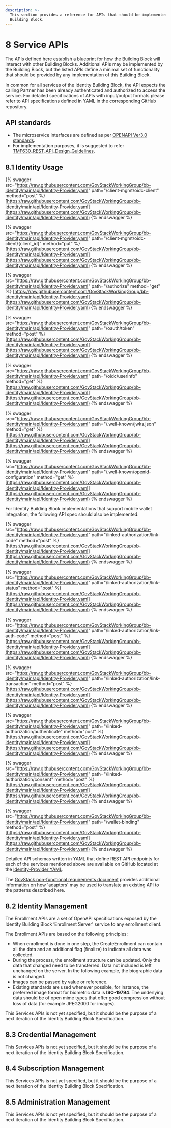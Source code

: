 ```yaml
---
description: >-
  This section provides a reference for APIs that should be implemented by this
  Building Block.
---
```


# 8 Service APIs

The APIs defined here establish a blueprint for how the Building Block will interact with other Building Blocks. Additional APIs may be implemented by the Building Block, but the listed APIs define a minimal set of functionality that should be provided by any implementation of this Building Block.

In common for all services of the Identity Building Block, the API expects the calling Partner has been already authenticated and authorized to access the service. For detailed specifications of APIs with input/output formats please refer to API specifications defined in YAML in the corresponding GitHub repository.

## API standards <a href="#_heading-h.3o7alnk" id="_heading-h.3o7alnk"></a>

* The microservice interfaces are defined as per [OPENAPI Ver3.0 standards](https://swagger.io/specification/).
* For implementation purposes, it is suggested to refer [TMF630\_REST\_API\_Design\_Guidelines](https://www.tmforum.org/resources/standard/tmf630-rest-api-design-guidelines-4-2-0/).

## 8.1 Identity Usage

{% swagger src="https://raw.githubusercontent.com/GovStackWorkingGroup/bb-identity/main/api/Identity-Provider.yaml" path="/client-mgmt/oidc-client" method="post" %}
[https://raw.githubusercontent.com/GovStackWorkingGroup/bb-identity/main/api/Identity-Provider.yaml](https://raw.githubusercontent.com/GovStackWorkingGroup/bb-identity/main/api/Identity-Provider.yaml)
{% endswagger %}

{% swagger src="https://raw.githubusercontent.com/GovStackWorkingGroup/bb-identity/main/api/Identity-Provider.yaml" path="/client-mgmt/oidc-client/{client_id}" method="put" %}
[https://raw.githubusercontent.com/GovStackWorkingGroup/bb-identity/main/api/Identity-Provider.yaml](https://raw.githubusercontent.com/GovStackWorkingGroup/bb-identity/main/api/Identity-Provider.yaml)
{% endswagger %}

{% swagger src="https://raw.githubusercontent.com/GovStackWorkingGroup/bb-identity/main/api/Identity-Provider.yaml" path="/authorize" method="get" %}
[https://raw.githubusercontent.com/GovStackWorkingGroup/bb-identity/main/api/Identity-Provider.yaml](https://raw.githubusercontent.com/GovStackWorkingGroup/bb-identity/main/api/Identity-Provider.yaml)
{% endswagger %}

{% swagger src="https://raw.githubusercontent.com/GovStackWorkingGroup/bb-identity/main/api/Identity-Provider.yaml" path="/oauth/token" method="post" %}
[https://raw.githubusercontent.com/GovStackWorkingGroup/bb-identity/main/api/Identity-Provider.yaml](https://raw.githubusercontent.com/GovStackWorkingGroup/bb-identity/main/api/Identity-Provider.yaml)
{% endswagger %}

{% swagger src="https://raw.githubusercontent.com/GovStackWorkingGroup/bb-identity/main/api/Identity-Provider.yaml" path="/oidc/userinfo" method="get" %}
[https://raw.githubusercontent.com/GovStackWorkingGroup/bb-identity/main/api/Identity-Provider.yaml](https://raw.githubusercontent.com/GovStackWorkingGroup/bb-identity/main/api/Identity-Provider.yaml)
{% endswagger %}

{% swagger src="https://raw.githubusercontent.com/GovStackWorkingGroup/bb-identity/main/api/Identity-Provider.yaml" path="/.well-known/jwks.json" method="get" %}
[https://raw.githubusercontent.com/GovStackWorkingGroup/bb-identity/main/api/Identity-Provider.yaml](https://raw.githubusercontent.com/GovStackWorkingGroup/bb-identity/main/api/Identity-Provider.yaml)
{% endswagger %}

{% swagger src="https://raw.githubusercontent.com/GovStackWorkingGroup/bb-identity/main/api/Identity-Provider.yaml" path="/.well-known/openid-configuration" method="get" %}
[https://raw.githubusercontent.com/GovStackWorkingGroup/bb-identity/main/api/Identity-Provider.yaml](https://raw.githubusercontent.com/GovStackWorkingGroup/bb-identity/main/api/Identity-Provider.yaml)
{% endswagger %}

For Identity Building Block implementations that support mobile wallet integration, the following API spec should also be implemented.

{% swagger src="https://raw.githubusercontent.com/GovStackWorkingGroup/bb-identity/main/api/Identity-Provider.yaml" path="/linked-authorization/link-code" method="post" %}
[https://raw.githubusercontent.com/GovStackWorkingGroup/bb-identity/main/api/Identity-Provider.yaml](https://raw.githubusercontent.com/GovStackWorkingGroup/bb-identity/main/api/Identity-Provider.yaml)
{% endswagger %}

{% swagger src="https://raw.githubusercontent.com/GovStackWorkingGroup/bb-identity/main/api/Identity-Provider.yaml" path="/linked-authorization/link-status" method="post" %}
[https://raw.githubusercontent.com/GovStackWorkingGroup/bb-identity/main/api/Identity-Provider.yaml](https://raw.githubusercontent.com/GovStackWorkingGroup/bb-identity/main/api/Identity-Provider.yaml)
{% endswagger %}

{% swagger src="https://raw.githubusercontent.com/GovStackWorkingGroup/bb-identity/main/api/Identity-Provider.yaml" path="/linked-authorization/link-auth-code" method="post" %}
[https://raw.githubusercontent.com/GovStackWorkingGroup/bb-identity/main/api/Identity-Provider.yaml](https://raw.githubusercontent.com/GovStackWorkingGroup/bb-identity/main/api/Identity-Provider.yaml)
{% endswagger %}

{% swagger src="https://raw.githubusercontent.com/GovStackWorkingGroup/bb-identity/main/api/Identity-Provider.yaml" path="/linked-authorization/link-transaction" method="post" %}
[https://raw.githubusercontent.com/GovStackWorkingGroup/bb-identity/main/api/Identity-Provider.yaml](https://raw.githubusercontent.com/GovStackWorkingGroup/bb-identity/main/api/Identity-Provider.yaml)
{% endswagger %}

{% swagger src="https://raw.githubusercontent.com/GovStackWorkingGroup/bb-identity/main/api/Identity-Provider.yaml" path="/linked-authorization/authenticate" method="post" %}
[https://raw.githubusercontent.com/GovStackWorkingGroup/bb-identity/main/api/Identity-Provider.yaml](https://raw.githubusercontent.com/GovStackWorkingGroup/bb-identity/main/api/Identity-Provider.yaml)
{% endswagger %}

{% swagger src="https://raw.githubusercontent.com/GovStackWorkingGroup/bb-identity/main/api/Identity-Provider.yaml" path="/linked-authorization/consent" method="post" %}
[https://raw.githubusercontent.com/GovStackWorkingGroup/bb-identity/main/api/Identity-Provider.yaml](https://raw.githubusercontent.com/GovStackWorkingGroup/bb-identity/main/api/Identity-Provider.yaml)
{% endswagger %}

{% swagger src="https://raw.githubusercontent.com/GovStackWorkingGroup/bb-identity/main/api/Identity-Provider.yaml" path="/wallet-binding" method="post" %}
[https://raw.githubusercontent.com/GovStackWorkingGroup/bb-identity/main/api/Identity-Provider.yaml](https://raw.githubusercontent.com/GovStackWorkingGroup/bb-identity/main/api/Identity-Provider.yaml)
{% endswagger %}

Detailed API schemas written in YAML that define REST API endpoints for each of the services mentioned above are available on GitHub located at the [Identity-Provider YAML](../api/Identity-Provider.yaml).

The [GovStack non-functional requirements document](https://govstack.gitbook.io/specification/v/1.0/architecture-and-nonfunctional-requirements/6-onboarding) provides additional information on how 'adaptors' may be used to translate an existing API to the patterns described here.

## 8.2 Identity Management

The Enrollment APIs are a set of OpenAPI specifications exposed by the Identity Building Block ‘Enrollment Server’ service to any enrollment client.

The Enrollment APIs are based on the following principles:

* When enrollment is done in one step, the CreateEnrollment can contain all the data and an additional flag (finalize) to indicate all data was collected.
* During the process, the enrollment structure can be updated. Only the data that changed need to be transferred. Data not included is left unchanged on the server. In the following example, the biographic data is not changed.
* Images can be passed by value or reference.
* Existing standards are used whenever possible, for instance, the preferred image format for biometric data is **ISO-19794**. The underlying data should be of open mime types that offer good compression without loss of data (for example JPEG2000 for images).

This Services APIs is not yet specified, but it should be the purpose of a next iteration of the Identity Building Block Specification.

## **8.3 Credential Management**

This Services APIs is not yet specified, but it should be the purpose of a next iteration of the Identity Building Block Specification.

## **8.4 Subscription Management**

This Services APIs is not yet specified, but it should be the purpose of a next iteration of the Identity Building Block Specification.

## **8.5 Administration Management**&#x20;

This Services APIs is not yet specified, but it should be the purpose of a next iteration of the Identity Building Block Specification.
